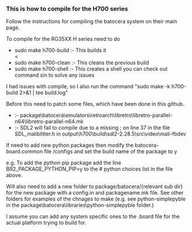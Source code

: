 <h3>This is how to compile for the H700 series</h3>

<p>Follow the instructions for compiling the batocera system on their main page.</p>

<p>To compile for the RG35XX H series need to do</p>
  <ul><li>sudo make h700-build  :- This builds it</li><
  <li>sudo make h700-clean :- This cleans the previous build</li>
  <li>sudo make h700-shell :- This creates a shell you can check out command sin to solve any issues</li></ul>

 <p>I had issues with compile, so I also run the command "sudo make -k h700-build 2>&1 | tee build.log"</p>

<p>Before this need to patch some files, which have been done in this github.</p>
    <ul>
    <li>:- package\batocera\emulators\retroarch\libretro\libretro-parallel-n64\libretro-parallel-n64.mk</li>
    <li>:- SDL2 will fail to compile due to a missing ; on line 37 in the file SDL_maliblitter.h in output\h700\build\sdl2-2.28.5\src\video\mali-fbdev</li>
    </ul>

<p>If need to add new python packages then modify the batocera-board.common file /configs and set the build name of the package to y</p>
       <p>e.g. To add the python pip package add the line BR2_PACKAGE_PYTHON_PIP=y to the # python choices list in the file above.</p>

<p>Will also need to add a new folder to package/batocera/{relevant sub dir} for the new package with a config.in and packagename.mk file. See other folders for examples of the chnages to make (e.g. see python-simplepyble in the package\batocera\libraries\python-simplepyble folder.)</p>

<p>I assume you can add any system specific ones to the .board file for the actual platform trying to build for.</p>

